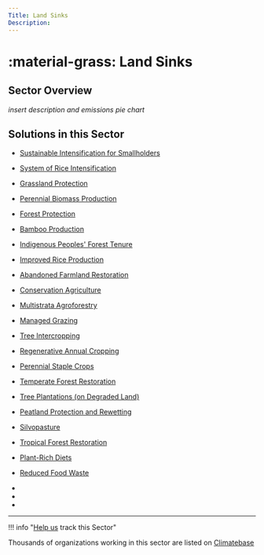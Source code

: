```yaml
---
Title: Land Sinks
Description: 
---
```


# :material-grass: Land Sinks

## Sector Overview

_insert description and emissions pie chart_


## Solutions in this Sector

- [Sustainable Intensification for Smallholders](../sustainable-intensification-for-smallholders)

- [System of Rice Intensification](../system-of-rice-intensification)

- [Grassland Protection](../grassland-protection)

- [Perennial Biomass Production](../perennial-biomass-production)

- [Forest Protection](../forest-protection)

- [Bamboo Production](../bamboo-production)

- [Indigenous Peoples' Forest Tenure](../indigenous-peoples-forest-tenure)

- [Improved Rice Production](../improved-rice-production)

- [Abandoned Farmland Restoration](../abandoned-farmland-restoration)

- [Conservation Agriculture](../conservation-agriculture)

- [Multistrata Agroforestry](../multistrata-agroforestry)

- [Managed Grazing](../managed-grazing)

- [Tree Intercropping](../tree-intercropping)

- [Regenerative Annual Cropping](../regenerative-annual-cropping)

- [Perennial Staple Crops](../perennial-staple-crops)

- [Temperate Forest Restoration](../temperate-forest-restoration)

- [Tree Plantations (on Degraded Land)](../tree-plantations-(on-degraded-land))

- [Peatland Protection and Rewetting](../peatland-protection-and-rewetting)

- [Silvopasture](../silvopasture)

- [Tropical Forest Restoration](../tropical-forest-restoration)

- [Plant-Rich Diets](../plant-rich-diets)

- [Reduced Food Waste](../reduced-food-waste)

 -
 -
 -

---

!!! info "[Help us](../../contribute) track this Sector"

Thousands of organizations working in this sector are listed on [Climatebase](https://climatebase.org/organizations)